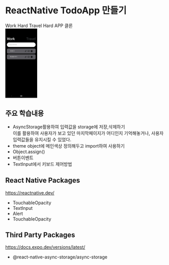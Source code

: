 # ReactNative TodoApp 만들기 
Work Hard Travel Hard APP 클론   
<img src="./assets/todo2.png" width="100px">

## 주요 학습내용
- AsyncStorage활용하여 입력값을 storage에 저장,삭제하기   
  이를 활용하여 사용자가 보고 있던 마지막페이지가 어디인지 기억해놓거나, 사용자 입력값들을 유지시킬 수 있었다.
- theme object에 메인색상 정의해두고 import하여 사용하기
- Object.assign()
- 버튼이벤트 
- TextInput에서 키보드 제어방법

## React Native Packages
https://reactnative.dev/
- TouchableOpacity
- TextInput
- Alert
- TouchableOpacity

## Third Party Packages 
https://docs.expo.dev/versions/latest/
- @react-native-async-storage/async-storage


